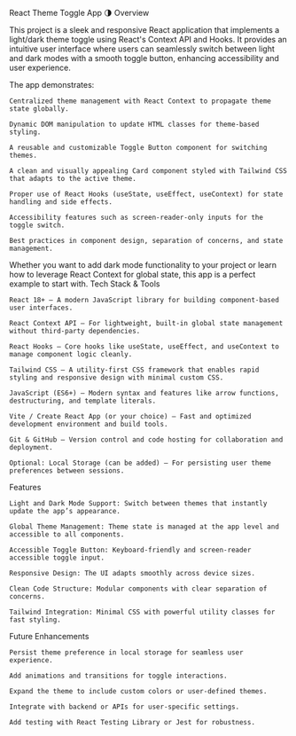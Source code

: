 React Theme Toggle App 🌗
Overview

This project is a sleek and responsive React application that implements a light/dark theme toggle using React's Context API and Hooks. It provides an intuitive user interface where users can seamlessly switch between light and dark modes with a smooth toggle button, enhancing accessibility and user experience.

The app demonstrates:

    Centralized theme management with React Context to propagate theme state globally.

    Dynamic DOM manipulation to update HTML classes for theme-based styling.

    A reusable and customizable Toggle Button component for switching themes.

    A clean and visually appealing Card component styled with Tailwind CSS that adapts to the active theme.

    Proper use of React Hooks (useState, useEffect, useContext) for state handling and side effects.

    Accessibility features such as screen-reader-only inputs for the toggle switch.

    Best practices in component design, separation of concerns, and state management.

Whether you want to add dark mode functionality to your project or learn how to leverage React Context for global state, this app is a perfect example to start with.
Tech Stack & Tools

    React 18+ — A modern JavaScript library for building component-based user interfaces.

    React Context API — For lightweight, built-in global state management without third-party dependencies.

    React Hooks — Core hooks like useState, useEffect, and useContext to manage component logic cleanly.

    Tailwind CSS — A utility-first CSS framework that enables rapid styling and responsive design with minimal custom CSS.

    JavaScript (ES6+) — Modern syntax and features like arrow functions, destructuring, and template literals.

    Vite / Create React App (or your choice) — Fast and optimized development environment and build tools.

    Git & GitHub — Version control and code hosting for collaboration and deployment.

    Optional: Local Storage (can be added) — For persisting user theme preferences between sessions.

Features

    Light and Dark Mode Support: Switch between themes that instantly update the app’s appearance.

    Global Theme Management: Theme state is managed at the app level and accessible to all components.

    Accessible Toggle Button: Keyboard-friendly and screen-reader accessible toggle input.

    Responsive Design: The UI adapts smoothly across device sizes.

    Clean Code Structure: Modular components with clear separation of concerns.

    Tailwind Integration: Minimal CSS with powerful utility classes for fast styling.

Future Enhancements

    Persist theme preference in local storage for seamless user experience.

    Add animations and transitions for toggle interactions.

    Expand the theme to include custom colors or user-defined themes.

    Integrate with backend or APIs for user-specific settings.

    Add testing with React Testing Library or Jest for robustness.
